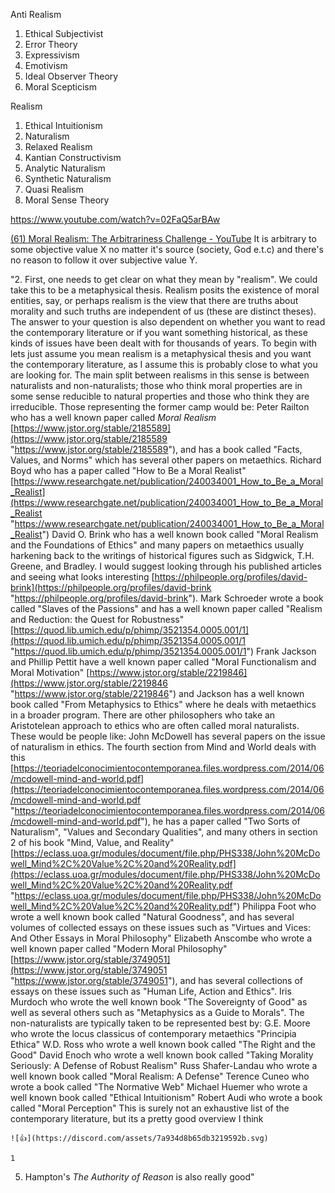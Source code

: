 Anti Realism
1. Ethical Subjectivist
2. Error Theory
3. Expressivism
4. Emotivism
5. Ideal Observer Theory
6. Moral Scepticism

Realism
1. Ethical Intuitionism
2. Naturalism
3. Relaxed Realism
4. Kantian Constructivism
5. Analytic Naturalism
6. Synthetic Naturalism
7. Quasi Realism
8. Moral Sense Theory


https://www.youtube.com/watch?v=02FaQ5arBAw



[(61) Moral Realism: The Arbitrariness Challenge - YouTube](https://www.youtube.com/watch?v=JWkcAwlql0s)
It is arbitrary to some objective value X no matter it's source (society, God e.t.c) and there's no reason to follow it over subjective value Y.


"2. First, one needs to get clear on what they mean by "realism". We could take this to be a metaphysical thesis. Realism posits the existence of moral entities, say, or perhaps realism is the view that there are truths about morality and such truths are independent of us (these are distinct theses). The answer to your question is also dependent on whether you want to read the contemporary literature or if you want something historical, as these kinds of issues have been dealt with for thousands of years. To begin with lets just assume you mean realism is a metaphysical thesis and you want the contemporary literature, as I assume this is probably close to what you are looking for. The main split between realisms in this sense is between naturalists and non-naturalists; those who think moral properties are in some sense reducible to natural properties and those who think they are irreducible. Those representing the former camp would be: Peter Railton who has a well known paper called _Moral Realism_ [https://www.jstor.org/stable/2185589](https://www.jstor.org/stable/2185589 "https://www.jstor.org/stable/2185589"), and has a book called "Facts, Values, and Norms" which has several other papers on metaethics. Richard Boyd who has a paper called "How to Be a Moral Realist" [https://www.researchgate.net/publication/240034001_How_to_Be_a_Moral_Realist](https://www.researchgate.net/publication/240034001_How_to_Be_a_Moral_Realist "https://www.researchgate.net/publication/240034001_How_to_Be_a_Moral_Realist") David O. Brink who has a well known book called "Moral Realism and the Foundations of Ethics" and many papers on metaethics usually harkening back to the writings of historical figures such as Sidgwick, T.H. Greene, and Bradley. I would suggest looking through his published articles and seeing what looks interesting [https://philpeople.org/profiles/david-brink](https://philpeople.org/profiles/david-brink "https://philpeople.org/profiles/david-brink"). Mark Schroeder wrote a book called "Slaves of the Passions" and has a well known paper called "Realism and Reduction: the Quest for Robustness" [https://quod.lib.umich.edu/p/phimp/3521354.0005.001/1](https://quod.lib.umich.edu/p/phimp/3521354.0005.001/1 "https://quod.lib.umich.edu/p/phimp/3521354.0005.001/1") Frank Jackson and Phillip Pettit have a well known paper called "Moral Functionalism and Moral Motivation" [https://www.jstor.org/stable/2219846](https://www.jstor.org/stable/2219846 "https://www.jstor.org/stable/2219846") and Jackson has a well known book called "From Metaphysics to Ethics" where he deals with metaethics in a broader program. There are other philosophers who take an Aristotelean approach to ethics who are often called moral naturalists. These would be people like: John McDowell has several papers on the issue of naturalism in ethics. The fourth section from Mind and World deals with this [https://teoriadelconocimientocontemporanea.files.wordpress.com/2014/06/mcdowell-mind-and-world.pdf](https://teoriadelconocimientocontemporanea.files.wordpress.com/2014/06/mcdowell-mind-and-world.pdf "https://teoriadelconocimientocontemporanea.files.wordpress.com/2014/06/mcdowell-mind-and-world.pdf"), he has a paper called "Two Sorts of Naturalism", "Values and Secondary Qualities", and many others in section 2 of his book "Mind, Value, and Reality" [https://eclass.uoa.gr/modules/document/file.php/PHS338/John%20McDowell_Mind%2C%20Value%2C%20and%20Reality.pdf](https://eclass.uoa.gr/modules/document/file.php/PHS338/John%20McDowell_Mind%2C%20Value%2C%20and%20Reality.pdf "https://eclass.uoa.gr/modules/document/file.php/PHS338/John%20McDowell_Mind%2C%20Value%2C%20and%20Reality.pdf") Philippa Foot who wrote a well known book called "Natural Goodness", and has several volumes of collected essays on these issues such as "Virtues and Vices: And Other Essays in Moral Philosophy" Elizabeth Anscombe who wrote a well known paper called "Modern Moral Philosophy" [https://www.jstor.org/stable/3749051](https://www.jstor.org/stable/3749051 "https://www.jstor.org/stable/3749051"), and has several collections of essays on these issues such as "Human Life, Action and Ethics". Iris Murdoch who wrote the well known book "The Sovereignty of Good" as well as several others such as "Metaphysics as a Guide to Morals". The non-naturalists are typically taken to be represented best by: G.E. Moore who wrote the locus classicus of contemporary metaethics "Principia Ethica" W.D. Ross who wrote a well known book called "The Right and the Good" David Enoch who wrote a well known book called "Taking Morality Seriously: A Defense of Robust Realism" Russ Shafer-Landau who wrote a well known book called "Moral Realism: A Defense" Terence Cuneo who wrote a book called "The Normative Web" Michael Huemer who wrote a well known book called "Ethical Intuitionism" Robert Audi who wrote a book called "Moral Perception" This is surely not an exhaustive list of the contemporary literature, but its a pretty good overview I think
    
    ![👍](https://discord.com/assets/7a934d8b65db3219592b.svg)
    
    1
    
5. Hampton's _The Authority of Reason_ is also really good"